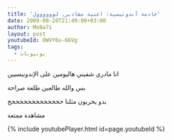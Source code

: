 ```yaml
---
title: 'خادمة أندونيسية: اغنية مقادير, لوووووول'
date: 2009-08-28T21:49:00+03:00
author: Mo9a7i
layout: post
youtubeId: 0WVY6u-66Vg
tags:
  - يوتيوبات
---
```

انا مادري شفيني هاليومين على الإندونيسيين

بس والله طالعين طلعة صراحة

بدو يخربون مثلنا خخخخخخخخخخخخخخ

مشاهدة ممتعة

{% include youtubePlayer.html id=page.youtubeId %}
